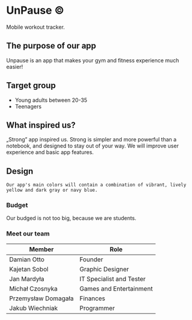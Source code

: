 # UnPause :copyright:
Mobile workout tracker.

## The purpose of our app
Unpause is an app that makes your gym and fitness experience much easier!

## Target group
- Young adults between 20-35
- Teenagers

## What inspired us?
 „Strong” app inspired us.
Strong is simpler and more powerful than a notebook, and designed to stay out of your way.
We will improve user experience and basic app features.

## Design
    Our app's main colors will contain a combination of vibrant, lively yellow and dark gray or navy blue.

### Budget
Our budged is not too big, because we are students.

### Meet our team
| Member | Role |
| --- | --- |
| Damian Otto | Founder |
| Kajetan Sobol | Graphic Designer |
| Jan Mardyła | IT Specialist and Tester |
| Michał Czosnyka | Games and Entertainment |
| Przemysław Domagała | Finances |
| Jakub Wiechniak | Programmer  |